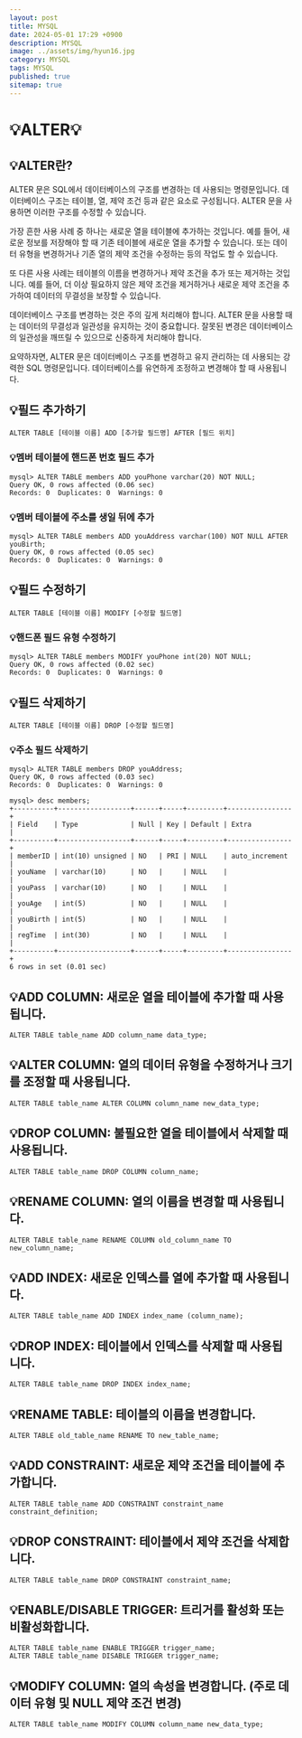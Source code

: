 ```yaml
---
layout: post
title: MYSQL
date: 2024-05-01 17:29 +0900
description: MYSQL
image: ../assets/img/hyun16.jpg
category: MYSQL
tags: MYSQL
published: true
sitemap: true
---
```


# 💡ALTER💡

## 💡ALTER란?
ALTER 문은 SQL에서 데이터베이스의 구조를 변경하는 데 사용되는 명령문입니다. 데이터베이스 구조는 테이블, 열, 제약 조건 등과 같은 요소로 구성됩니다. ALTER 문을 사용하면 이러한 구조를 수정할 수 있습니다.

가장 흔한 사용 사례 중 하나는 새로운 열을 테이블에 추가하는 것입니다. 예를 들어, 새로운 정보를 저장해야 할 때 기존 테이블에 새로운 열을 추가할 수 있습니다. 또는 데이터 유형을 변경하거나 기존 열의 제약 조건을 수정하는 등의 작업도 할 수 있습니다.

또 다른 사용 사례는 테이블의 이름을 변경하거나 제약 조건을 추가 또는 제거하는 것입니다. 예를 들어, 더 이상 필요하지 않은 제약 조건을 제거하거나 새로운 제약 조건을 추가하여 데이터의 무결성을 보장할 수 있습니다.

데이터베이스 구조를 변경하는 것은 주의 깊게 처리해야 합니다. ALTER 문을 사용할 때는 데이터의 무결성과 일관성을 유지하는 것이 중요합니다. 잘못된 변경은 데이터베이스의 일관성을 깨뜨릴 수 있으므로 신중하게 처리해야 합니다.

요약하자면, ALTER 문은 데이터베이스 구조를 변경하고 유지 관리하는 데 사용되는 강력한 SQL 명령문입니다. 데이터베이스를 유연하게 조정하고 변경해야 할 때 사용됩니다.

## 💡필드 추가하기
````
ALTER TABLE [테이블 이름] ADD [추가할 필드명] AFTER [필드 위치]
````
 
### 💡멤버 테이블에 핸드폰 번호 필드 추가
````
mysql> ALTER TABLE members ADD youPhone varchar(20) NOT NULL;
Query OK, 0 rows affected (0.06 sec)
Records: 0  Duplicates: 0  Warnings: 0
````
### 💡멤버 테이블에 주소를 생일 뒤에 추가
````
mysql> ALTER TABLE members ADD youAddress varchar(100) NOT NULL AFTER youBirth;
Query OK, 0 rows affected (0.05 sec)
Records: 0  Duplicates: 0  Warnings: 0
````
 
## 💡필드 수정하기
````
ALTER TABLE [테이블 이름] MODIFY [수정할 필드명]
````

### 💡핸드폰 필드 유형 수정하기
````
mysql> ALTER TABLE members MODIFY youPhone int(20) NOT NULL;
Query OK, 0 rows affected (0.02 sec)
Records: 0  Duplicates: 0  Warnings: 0
````

## 💡필드 삭제하기
````
ALTER TABLE [테이블 이름] DROP [수정할 필드명]
````
### 💡주소 필드 삭제하기
````
mysql> ALTER TABLE members DROP youAddress;
Query OK, 0 rows affected (0.03 sec)
Records: 0  Duplicates: 0  Warnings: 0

mysql> desc members;
+----------+------------------+------+-----+---------+----------------+
| Field    | Type             | Null | Key | Default | Extra          |
+----------+------------------+------+-----+---------+----------------+
| memberID | int(10) unsigned | NO   | PRI | NULL    | auto_increment |
| youName  | varchar(10)      | NO   |     | NULL    |                |
| youPass  | varchar(10)      | NO   |     | NULL    |                |
| youAge   | int(5)           | NO   |     | NULL    |                |
| youBirth | int(5)           | NO   |     | NULL    |                |
| regTime  | int(30)          | NO   |     | NULL    |                |
+----------+------------------+------+-----+---------+----------------+
6 rows in set (0.01 sec)
````
## 💡ADD COLUMN: 새로운 열을 테이블에 추가할 때 사용됩니다.
````
ALTER TABLE table_name ADD column_name data_type;
````
## 💡ALTER COLUMN: 열의 데이터 유형을 수정하거나 크기를 조정할 때 사용됩니다.
````
ALTER TABLE table_name ALTER COLUMN column_name new_data_type;
````
## 💡DROP COLUMN: 불필요한 열을 테이블에서 삭제할 때 사용됩니다.
````
ALTER TABLE table_name DROP COLUMN column_name;
````
## 💡RENAME COLUMN: 열의 이름을 변경할 때 사용됩니다.
````
ALTER TABLE table_name RENAME COLUMN old_column_name TO new_column_name;
````
## 💡ADD INDEX: 새로운 인덱스를 열에 추가할 때 사용됩니다.
````
ALTER TABLE table_name ADD INDEX index_name (column_name);
````
## 💡DROP INDEX: 테이블에서 인덱스를 삭제할 때 사용됩니다.
````
ALTER TABLE table_name DROP INDEX index_name;
````
## 💡RENAME TABLE: 테이블의 이름을 변경합니다.
````
ALTER TABLE old_table_name RENAME TO new_table_name;
````
## 💡ADD CONSTRAINT: 새로운 제약 조건을 테이블에 추가합니다.
````
ALTER TABLE table_name ADD CONSTRAINT constraint_name constraint_definition;
````
## 💡DROP CONSTRAINT: 테이블에서 제약 조건을 삭제합니다.
````
ALTER TABLE table_name DROP CONSTRAINT constraint_name;
````
## 💡ENABLE/DISABLE TRIGGER: 트리거를 활성화 또는 비활성화합니다.
````
ALTER TABLE table_name ENABLE TRIGGER trigger_name;
ALTER TABLE table_name DISABLE TRIGGER trigger_name;
````
## 💡MODIFY COLUMN: 열의 속성을 변경합니다. (주로 데이터 유형 및 NULL 제약 조건 변경)
````
ALTER TABLE table_name MODIFY COLUMN column_name new_data_type;
````